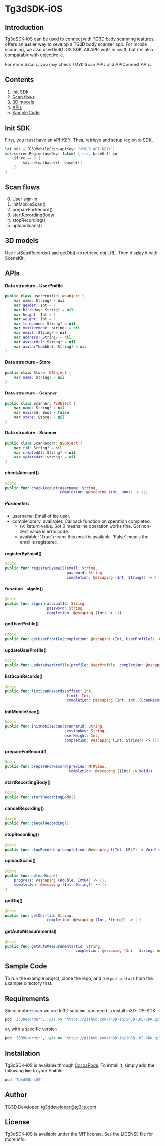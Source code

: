 # Tg3dSDK-iOS

## Introduction

Tg3dSDK-iOS can be used to connect with TG3D body scanning features, offers an easier way to develop a TG3D body scanner app. For mobile scanning, we also used In3D iOS SDK. All APIs write in swift, but it is also compatable with objective-c.

For more details, you may check TG3D Scan APIs and APIConnect APIs.

## Contents

1. [Init SDK](#init-sdk)
2. [Scan flows](#scan-flows)
3. [3D models](#3d-models)
4. [APIs](#apis)
5. [Sample Code](#sample-code)

## Init SDK

First, you must have an API-KEY. Then, retrieve and setup region to SDK.

```swift
let sdk = TG3DMobileScan(apiKey: "<YOUR API-KEY>")
sdk.currentRegion(useDev: false) { (rc, baseUrl) in
    if rc == 0 {
        sdk.setup(baseUrl: baseUrl)
    }
}
```

## Scan flows

0. User sign-in
1. initMobileScan()
2. prepareForRecord()
3. startRecordingBody()
4. stopRecording()
5. uploadScans()

## 3D models

Use listScanRecords() and getObj() to retrieve obj URL. Then display it with SceneKit.

## APIs

#### Data structure - UserProfile

```swift
public class UserProfile: NSObject {
    var name: String? = nil
    var gender: Int = 0
    var birthday: String? = nil
    var height: Int = 0
    var weight: Int = 0
    var telephone: String? = nil
    var mobilePhone: String? = nil
    var email: String? = nil
    var address: String? = nil
    var avatarUrl: String? = nil
    var avatarThumbUrl: String? = nil
}
```

#### Data structure - Store

```swift
public class Store: NSObject {
    var name: String? = nil
}
```

#### Data structure - Scanner

```swift
public class Scanner: NSObject {
    var name: String? = nil
    var expired: Bool = false
    var store: Store? = nil
}
```

#### Data structure - Scanner

```swift
public class ScanRecord: NSObject {
    var tid: String? = nil
    var createdAt: String? = nil
    var updatedAt: String? = nil
}
```

#### checkAccount()
```swift
@objc
public func checkAccount(username: String,
                         completion: @escaping (Int, Bool) -> ())
```
##### Parameters

- username: Email of the user.
- completion(rv, available): Callback function on operation completed.
  - rv: Return value. Got 0 means the operation works fine. Got non-zero value is error code. 
  - available: 'True' means this email is available. 'False' means the email is registered.

#### registerByEmail()
```swift
@objc
public func registerByEmail(email: String,
                            password: String,
                            completion: @escaping (Int, String?) -> ())
```

#### function - signin()
```swift
@objc
public func signin(accountId: String,
                   password: String,
                   completion: @escaping (Int) -> ())
```

#### getUserProfile()
```swift
@objc
public func getUserProfile(completion: @escaping (Int, UserProfile?) -> ())
```

#### updateUserProfile()
```swift
@objc
public func updateUserProfile(profile: UserProfile, completion: @escaping (Int) -> ())
```

#### listScanRecords()
```swift
@objc
public func listScanRecords(offset: Int,
                            limit: Int,
                            completion: @escaping (Int, Int, [ScanRecord]) -> ())
```

#### initMobileScan()
```swift
@objc
public func initMobileScan(scannerId: String,
                           sessionKey: String,
                           userHeight: Int,
                           completion: @escaping (Int, String?) -> ())
```

#### prepareForRecord()
```swift
@objc
public func prepareForRecord(preview: MTKView,
                             completion: @escaping ((Int) -> Void))
```

#### startRecordingBody()
```swift
@objc
public func startRecordingBody()
```

#### cancelRecording()
```swift
@objc
public func cancelRecording()
```

#### stopRecording()
```swift
@objc
public func stopRecording(completion: @escaping ((Int, URL?) -> Void))
```

#### uploadScans()
```swift
@objc
public func uploadScans(
    progress: @escaping (Double, Int64) -> (),
    completion: @escaping (Int, String?) -> ()
)
```

#### getObj()
```swift
@objc
public func getObj(tid: String,
                   completion: @escaping (Int, String?) -> ())
```

#### getAutoMeasurements()
```swift
@objc
public func getAutoMeasurements(tid: String,
                                completion: @escaping (Int, [String: Any]?) -> ())
```


## Sample Code

To run the example project, clone the repo, and run `pod install` from the Example directory first.

## Requirements

Since mobile scan we use In3D solution, you need to install in3D-iOS-SDK.

```ruby
pod 'I3DRecorder', :git => 'https://github.com/in3D-io/in3D-iOS-SDK.git'
```

or, with a specific version

```ruby
pod 'I3DRecorder', :git => 'https://github.com/in3D-io/in3D-iOS-SDK.git', :commit => 'ecacda7'
```

## Installation

Tg3dSDK-iOS is available through [CocoaPods](https://cocoapods.org). To install
it, simply add the following line to your Podfile:

```ruby
pod 'Tg3dSDK-iOS'
```

## Author

TG3D Developer, tg3ddeveloper@tg3ds.com

## License

Tg3dSDK-iOS is available under the MIT license. See the LICENSE file for more info.
